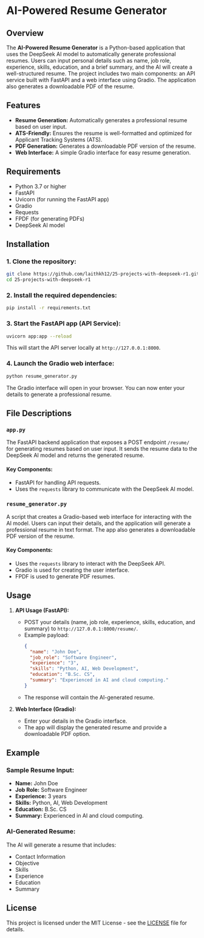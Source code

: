 
# AI-Powered Resume Generator

## Overview
The **AI-Powered Resume Generator** is a Python-based application that uses the DeepSeek AI model to automatically generate professional resumes. Users can input personal details such as name, job role, experience, skills, education, and a brief summary, and the AI will create a well-structured resume. The project includes two main components: an API service built with FastAPI and a web interface using Gradio. The application also generates a downloadable PDF of the resume.

## Features
- **Resume Generation:** Automatically generates a professional resume based on user input.
- **ATS-Friendly:** Ensures the resume is well-formatted and optimized for Applicant Tracking Systems (ATS).
- **PDF Generation:** Generates a downloadable PDF version of the resume.
- **Web Interface:** A simple Gradio interface for easy resume generation.

## Requirements
- Python 3.7 or higher
- FastAPI
- Uvicorn (for running the FastAPI app)
- Gradio
- Requests
- FPDF (for generating PDFs)
- DeepSeek AI model

## Installation

### 1. Clone the repository:
```bash
git clone https://github.com/laithkh12/25-projects-with-deepseek-r1.git
cd 25-projects-with-deepseek-r1
```

### 2. Install the required dependencies:
```bash
pip install -r requirements.txt
```

### 3. Start the FastAPI app (API Service):
```bash
uvicorn app:app --reload
```
This will start the API server locally at `http://127.0.0.1:8000`.

### 4. Launch the Gradio web interface:
```bash
python resume_generator.py
```
The Gradio interface will open in your browser. You can now enter your details to generate a professional resume.

## File Descriptions

### `app.py`
The FastAPI backend application that exposes a POST endpoint `/resume/` for generating resumes based on user input. It sends the resume data to the DeepSeek AI model and returns the generated resume.

#### Key Components:
- FastAPI for handling API requests.
- Uses the `requests` library to communicate with the DeepSeek AI model.

### `resume_generator.py`
A script that creates a Gradio-based web interface for interacting with the AI model. Users can input their details, and the application will generate a professional resume in text format. The app also generates a downloadable PDF version of the resume.

#### Key Components:
- Uses the `requests` library to interact with the DeepSeek API.
- Gradio is used for creating the user interface.
- FPDF is used to generate PDF resumes.

## Usage

1. **API Usage (FastAPI):**
   - POST your details (name, job role, experience, skills, education, and summary) to `http://127.0.0.1:8000/resume/`.
   - Example payload:
     ```json
     {
       "name": "John Doe",
       "job_role": "Software Engineer",
       "experience": "3",
       "skills": "Python, AI, Web Development",
       "education": "B.Sc. CS",
       "summary": "Experienced in AI and cloud computing."
     }
     ```
   - The response will contain the AI-generated resume.

2. **Web Interface (Gradio):**
   - Enter your details in the Gradio interface.
   - The app will display the generated resume and provide a downloadable PDF option.

## Example

### Sample Resume Input:
- **Name:** John Doe
- **Job Role:** Software Engineer
- **Experience:** 3 years
- **Skills:** Python, AI, Web Development
- **Education:** B.Sc. CS
- **Summary:** Experienced in AI and cloud computing.

### AI-Generated Resume:
The AI will generate a resume that includes:
- Contact Information
- Objective
- Skills
- Experience
- Education
- Summary

## License
This project is licensed under the MIT License - see the [LICENSE](LICENSE) file for details.
